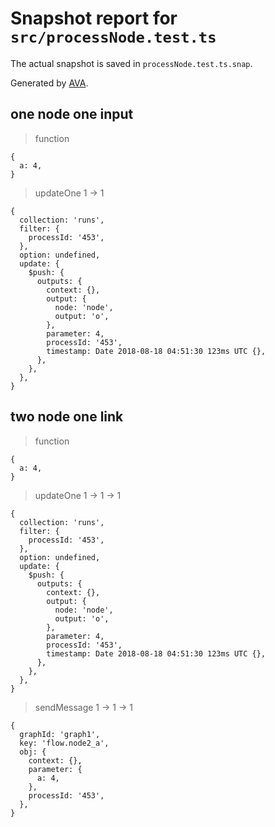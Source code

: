 # Snapshot report for `src/processNode.test.ts`

The actual snapshot is saved in `processNode.test.ts.snap`.

Generated by [AVA](https://ava.li).

## one node one input

> function

    {
      a: 4,
    }

> updateOne 1 -> 1

    {
      collection: 'runs',
      filter: {
        processId: '453',
      },
      option: undefined,
      update: {
        $push: {
          outputs: {
            context: {},
            output: {
              node: 'node',
              output: 'o',
            },
            parameter: 4,
            processId: '453',
            timestamp: Date 2018-08-18 04:51:30 123ms UTC {},
          },
        },
      },
    }

## two node one link

> function

    {
      a: 4,
    }

> updateOne 1 -> 1 -> 1

    {
      collection: 'runs',
      filter: {
        processId: '453',
      },
      option: undefined,
      update: {
        $push: {
          outputs: {
            context: {},
            output: {
              node: 'node',
              output: 'o',
            },
            parameter: 4,
            processId: '453',
            timestamp: Date 2018-08-18 04:51:30 123ms UTC {},
          },
        },
      },
    }

> sendMessage 1 -> 1 -> 1

    {
      graphId: 'graph1',
      key: 'flow.node2_a',
      obj: {
        context: {},
        parameter: {
          a: 4,
        },
        processId: '453',
      },
    }
